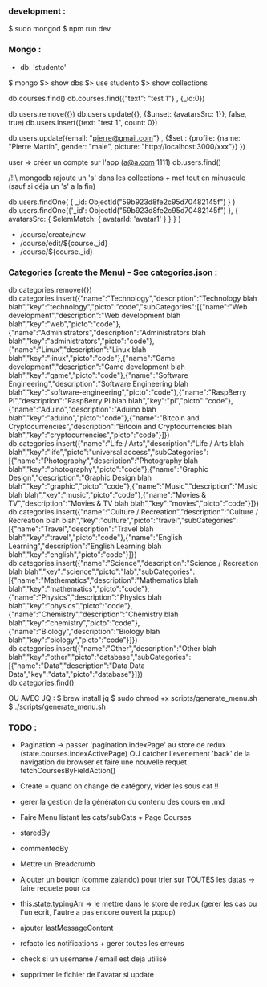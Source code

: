 ### development :
$ sudo mongod
$ npm run dev

### Mongo :
- db: 'studento'

$ mongo 
$> show dbs
$> use studento
$> show collections

db.courses.find()
db.courses.find({"text": "test 1"} , {_id:0}) 

db.users.remove({})
db.users.update({}, {$unset: {avatarsSrc: 1}}, false, true)
db.users.insert({text: "test 1", count: 0})

db.users.update({email: "pierre@gmail.com"} , {$set : {profile: {name: "Pierre Martin", gender: "male", picture: "http://localhost:3000/xxx"}} })  

user => créer un compte sur l'app (a@a.com 1111)
db.users.find()


/!!\ mongodb rajoute un 's' dans les collections + met tout en minuscule (sauf si déja un 's' a la fin)


db.users.findOne( { _id: ObjectId("59b923d8fe2c95d70482145f") } )
db.users.findOne({'_id': ObjectId("59b923d8fe2c95d70482145f") }, { avatarsSrc: { $elemMatch: { avatarId: 'avatar1' } } } )

- /course/create/new
- /course/edit/${course._id}
- /course/${course._id}

### Categories (create the Menu) - See categories.json :
db.categories.remove({})
db.categories.insert({"name":"Technology","description":"Technology blah blah","key":"technology","picto":"code","subCategories":[{"name":"Web development","description":"Web development blah blah","key":"web","picto":"code"},{"name":"Administrators","description":"Administrators blah blah","key":"administrators","picto":"code"},{"name":"Linux","description":"Linux blah blah","key":"linux","picto":"code"},{"name":"Game development","description":"Game development blah blah","key":"game","picto":"code"},{"name":"Software Engineering","description":"Software Engineering blah blah","key":"software-engineering","picto":"code"},{"name":"RaspBerry Pi","description":"RaspBerry Pi blah blah","key":"pi","picto":"code"},{"name":"Aduino","description":"Aduino blah blah","key":"aduino","picto":"code"},{"name":"Bitcoin and Cryptocurrencies","description":"Bitcoin and Cryptocurrencies blah blah","key":"cryptocurrencies","picto":"code"}]})
db.categories.insert({"name":"Life / Arts","description":"Life / Arts blah blah","key":"life","picto":"universal access","subCategories":[{"name":"Photography","description":"Photography blah blah","key":"photography","picto":"code"},{"name":"Graphic Design","description":"Graphic Design blah blah","key":"graphic","picto":"code"},{"name":"Music","description":"Music blah blah","key":"music","picto":"code"},{"name":"Movies & TV","description":"Movies & TV blah blah","key":"movies","picto":"code"}]})
db.categories.insert({"name":"Culture / Recreation","description":"Culture / Recreation blah blah","key":"culture","picto":"travel","subCategories":[{"name":"Travel","description":"Travel blah blah","key":"travel","picto":"code"},{"name":"English Learning","description":"English Learning blah blah","key":"english","picto":"code"}]})
db.categories.insert({"name":"Science","description":"Science / Recreation blah blah","key":"science","picto":"lab","subCategories":[{"name":"Mathematics","description":"Mathematics blah blah","key":"mathematics","picto":"code"},{"name":"Physics","description":"Physics blah blah","key":"physics","picto":"code"},{"name":"Chemistry","description":"Chemistry blah blah","key":"chemistry","picto":"code"},{"name":"Biology","description":"Biology blah blah","key":"biology","picto":"code"}]})
db.categories.insert({"name":"Other","description":"Other blah blah","key":"other","picto":"database","subCategories":[{"name":"Data","description":"Data Data Data","key":"data","picto":"database"}]})        
db.categories.find()

OU AVEC JQ :
$ brew install jq
$ sudo chmod +x scripts/generate_menu.sh
$ ./scripts/generate_menu.sh

### TODO :
- Pagination -> passer 'pagination.indexPage' au store de redux   (state.courses.indexActivePage) OU catcher l'evenement 'back' de la navigation du browser et faire une nouvelle requet  fetchCoursesByFieldAction()
- Create = quand on change de catégory, vider les sous cat !!
- gerer la gestion de la génératon du contenu des cours en .md


- Faire Menu listant les cats/subCats + Page Courses
- staredBy
- commentedBy
- Mettre un Breadcrumb
- Ajouter un bouton (comme zalando) pour trier sur TOUTES les datas -> faire requete pour ca

- this.state.typingArr => le mettre dans le store de redux (gerer les cas ou l'un ecrit, l'autre a pas encore ouvert la popup)
- ajouter lastMessageContent


- refacto les notifications + gerer toutes les erreurs
- check si un username / email est deja utilisé
- supprimer le fichier de l'avatar si update
